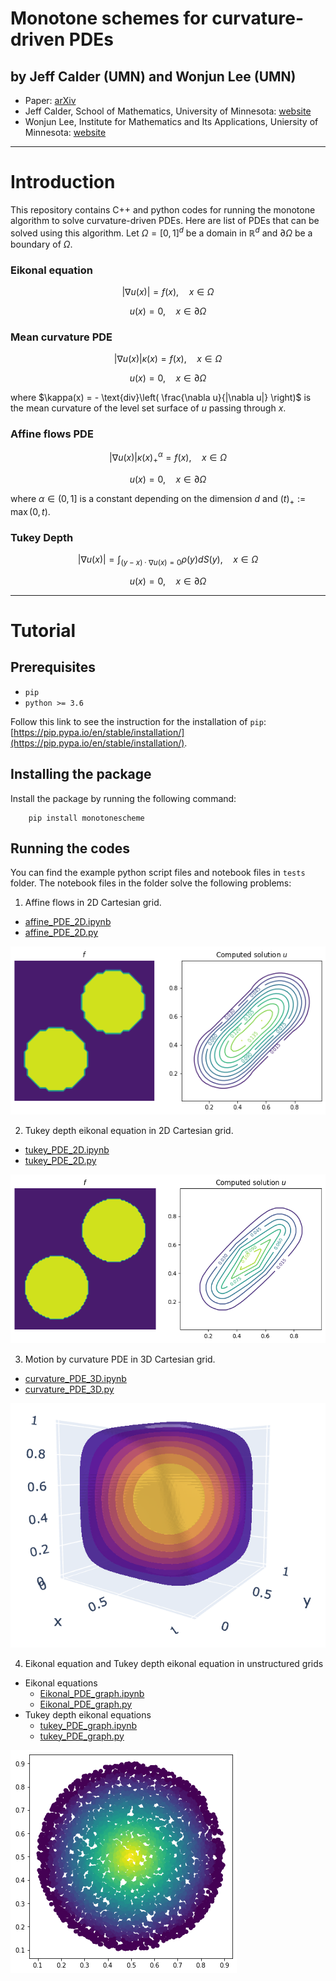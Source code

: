 # Monotone schemes for curvature-driven PDEs

## by Jeff Calder (UMN)  and Wonjun Lee (UMN)

- Paper: [arXiv](https://arxiv.org/abs/2310.08450)
- Jeff Calder, School of Mathematics, University of Minnesota: [website](https://www-users.cse.umn.edu/~jwcalder/)
- Wonjun Lee, Institute for Mathematics and Its Applications, Uniersity of Minnesota: [website](https://wonjunee.github.io)

---
# Introduction
This repository contains C++ and python codes for running the monotone algorithm to solve curvature-driven PDEs. Here are list of PDEs that can be solved using this algorithm. Let $\Omega = [0,1]^d$ be a domain in $\mathbb{R}^d$ and $\partial \Omega$ be a boundary of $\Omega$.

### Eikonal equation
$$ |\nabla u(x)| = f(x),\quad  x \in \Omega $$

$$ u(x) = 0,\quad  x \in \partial \Omega $$

### Mean curvature PDE
$$|\nabla u(x)|\kappa(x) = f(x),\quad  x \in \Omega $$

$$ u(x) = 0,\quad  x \in \partial \Omega $$

where $\kappa(x) = - \text{div}\left( \frac{\nabla u}{|\nabla u|} \right)$ is the mean curvature of the level set surface of $u$ passing through $x$.

### Affine flows PDE

$$|\nabla u(x)|\kappa(x)_+^{\alpha} = f(x),\quad  x \in \Omega $$

$$u(x) = 0,\quad  x \in \partial \Omega $$

where $\alpha \in (0,1]$ is a constant depending on the dimension $d$ and $(t)_+ := \max(0,t)$.

### Tukey Depth

$$ |\nabla u(x)| = \int_{(y-x)\cdot \nabla u(x) = 0} \rho(y) dS(y),\quad  x \in \Omega $$

$$ u(x) = 0,\quad  x \in \partial \Omega $$



---
# Tutorial

## Prerequisites

- `pip`
- `python >= 3.6`

Follow this link to see the instruction for the installation of `pip`: [https://pip.pypa.io/en/stable/installation/](https://pip.pypa.io/en/stable/installation/).


## Installing the package

Install the package by running the following command:
```
    pip install monotonescheme
```

## Running the codes

You can find the example python script files and notebook files in ``tests`` folder. The notebook files in the folder solve the following problems:

1. Affine flows in 2D Cartesian grid. 

- [affine_PDE_2D.ipynb](https://github.com/wonjunee/monotone-scheme/blob/v1/tests/affine_PDE_2D.ipynb)
- [affine_PDE_2D.py](https://github.com/wonjunee/monotone-scheme/blob/v1/tests/affine_PDE_2D.py)

![Alt text](https://github.com/wonjunee/monotone-scheme/blob/v1/figures/affine2d.png)

2. Tukey depth eikonal equation in 2D Cartesian grid.

- [tukey_PDE_2D.ipynb](https://github.com/wonjunee/monotone-scheme/blob/v1/tests/tukey_PDE_2D.ipynb)
- [tukey_PDE_2D.py](https://github.com/wonjunee/monotone-scheme/blob/v1/tests/tukey_PDE_2D.py)

![Alt text](https://github.com/wonjunee/monotone-scheme/blob/v1/figures/tukey2d.png)

3. Motion by curvature PDE in 3D Cartesian grid.

- [curvature_PDE_3D.ipynb](https://github.com/wonjunee/monotone-scheme/blob/v1/tests/curvature_PDE_3D.ipynb)
- [curvature_PDE_3D.py](https://github.com/wonjunee/monotone-scheme/blob/v1/tests/curvature_PDE_3D.py)

![Alt text](https://github.com/wonjunee/monotone-scheme/blob/v1/figures/square-3d.png)

4. Eikonal equation and Tukey depth eikonal equation in unstructured grids

- Eikonal equations
    - [Eikonal_PDE_graph.ipynb](https://github.com/wonjunee/monotone-scheme/blob/v1/tests/Eikonal_PDE_graph.ipynb)
    - [Eikonal_PDE_graph.py](https://github.com/wonjunee/monotone-scheme/blob/v1/tests/Eikonal_PDE_graph.py)
- Tukey depth eikonal equations
    - [tukey_PDE_graph.ipynb](https://github.com/wonjunee/monotone-scheme/blob/v1/tests/tukey_PDE_graph.ipynb)
    - [tukey_PDE_graph.py](https://github.com/wonjunee/monotone-scheme/blob/v1/tests/tukey_PDE_graph.py)

![Alt text](https://github.com/wonjunee/monotone-scheme/blob/v1/figures/point_cloud.png)